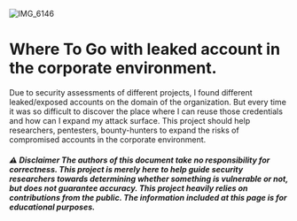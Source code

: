
![IMG_6146](https://user-images.githubusercontent.com/25904307/104650994-55000280-56b7-11eb-978f-eb47afa21ce5.JPG)

# Where To Go with leaked account in the corporate environment.
Due to security assessments of different projects, I found different leaked/exposed accounts on the domain of the organization. But every time it was so difficult to discover the place where I can reuse those credentials and how can I expand my attack surface. 
This project should help researchers, pentesters, bounty-hunters to expand the risks of compromised accounts in the corporate environment.






##### ⚠️ Disclaimer The authors of this document take no responsibility for correctness. This project is merely here to help guide security researchers towards determining whether something is vulnerable or not, but does not guarantee accuracy. This project heavily relies on contributions from the public. The information included at this page is for educational purposes. 
